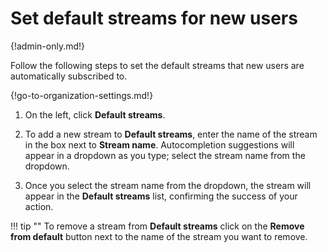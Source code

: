 # Set default streams for new users

{!admin-only.md!}

Follow the following steps to set the default streams that new users are automatically
subscribed to.

{!go-to-organization-settings.md!}

1. On the left, click **Default streams**.

2. To add a new stream to **Default streams**, enter the name of the stream in the
box next to **Stream name**.  Autocompletion suggestions will appear in a
dropdown as you type; select the stream name from the dropdown.

3. Once you select the stream name from the dropdown, the stream will appear in
the **Default streams** list, confirming the success of your action.

!!! tip ""
    To remove a stream from **Default streams** click on the **Remove from default**
    button next to the name of the stream you want to remove.
